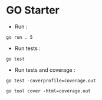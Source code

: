 # GO Starter

- Run :

```shell
go run . 5
```

- Run tests :

```shell
go test
```

- Run tests and coverage :

```shell
go test -coverprofile=coverage.out

go tool cover -html=coverage.out
```
